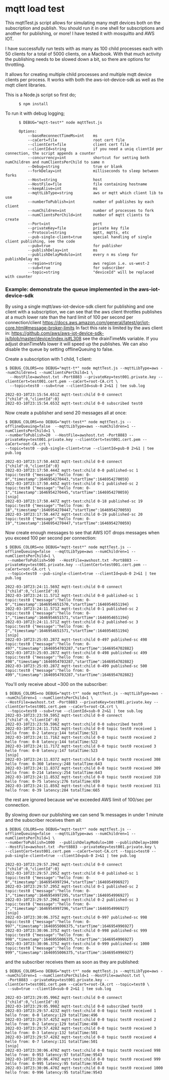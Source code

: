 
# mqtt load test

This mqttTest.js script allows for simulating many mqtt devices both on the subscription and publish. You should run it in one shell for subscriptions and another for publishing, or more! I have tested it with mosquitto and AWS IOT.

I have successfully run tests with as many as 100 child processes each with 50 clients for a total of 5000 clients, on a Macbook. With that much activity the publishing needs to be slowed down a bit, so there are options for throttling.

It allows for creating multiple child processes and multiple mqtt device clients per process. It works with both the aws-iot-device-sdk as well as the mqtt client libraries.

This is a Node.js script so first do;

```
      $ npm install
```


To run it with debug logging;

```
      $ DEBUG="mqtt-test*" node mqttTest.js

      Options:
          --baseReconnectTimeMs=int    ms
          --caCert=file                root cert file
          --clientCert=file            client cert file
          --clientId=string            if you need a uniq clientId per connection, the script appends a counter
          --concurrency=int            shortcut for setting both numChildren and numClientsPerChild to same n
          --Debug=string               true or blank
          --forkDelay=int              milliseconds to sleep between forks
          --Host=string                host
          --HostFile=file              file containing hostname
          --keepAlive=int              ms
          --mqttLibType=string         aws or mqtt which client lib to use
          --numberToPublish=int        number of publishes by each client
          --numChildren=int            number of processes to fork
          --numClientsPerChild=int     number of mqtt clients to create
          --Port=int                   port
          --privateKey=file            private key file
          --Protocol=string            mqtt, mqtts, etc
          --pub-single-client=true     special handling of single client publishing, see the code
          --pub=true                   for publisher
          --publishDelay=int           ms
          --publishDelayModulo=int     every n ms sleep for publishDelay ms
          --region=string              aws region i.e. us-west-2
          --sub=true                   for subscriber
          --topic=string               "deviceId" will be replaced with counter
```

### Example: demonstrate the queue implemented in the aws-iot-device-sdk

By using a single mqtt/aws-iot-device-sdk client for publishing and one client with a subscription, we can see that the aws client throttles publishes at a much lower rate than the hard limit of 100 per second per connection/client https://docs.aws.amazon.com/general/latest/gr/iot-core.html#message-broker-limits In fact this rate is limited by the aws client in: https://github.com/aws/aws-iot-device-sdk-js/blob/master/device/index.js#L308 see the drainTimeMs variable. If you adjust drainTimeMs lower it will speed up the publishes. We can also disable the queue by setting offlineQueuing to false.

Create a subscription with 1 child, 1 client:

```
$ DEBUG_COLORS=no DEBUG="mqtt-t*" node mqttTest.js --mqttLibType=aws --numChildren=1 --numClientsPerChild=1 \
  --HostFile=awshost.txt -Port8883 --privateKey=test001.private.key --clientCert=test001.cert.pem --caCert=root-CA.crt \
  --topic=test0 --sub=true --clientId=sub-0 2>&1 | tee sub.log

2022-03-10T23:15:54.651Z mqtt-test:child 0-0 connect {"child":0,"clientId":0}
2022-03-10T23:15:54.653Z mqtt-test:child 0-0 subscribed test0
```
Now create a publisher and send 20 messages all at once:
```
$ DEBUG_COLORS=no DEBUG="mqtt-test*" node mqttTest.js --offlineQueuing=false  --mqttLibType=aws --numChildren=1 --numClientsPerChild=1 \
--numberToPublish=20  --HostFile=awshost.txt -Port8883 --privateKey=test001.private.key --clientCert=test001.cert.pem --caCert=root-CA.crt \
--topic=test0 --pub-single-client=true --clientId=pub-0 2>&1 | tee pub.log

2022-03-10T23:17:50.443Z mqtt-test:child 0-0 connect {"child":0,"clientId":0}
2022-03-10T23:17:50.444Z mqtt-test:child 0-0 published-sc 1 topic:test0 {"message":"hello from: 0-0","timestamp":1646954270443,"startTime":1646954270059}
2022-03-10T23:17:50.445Z mqtt-test:child 0-1 published-sc 2 topic:test0 {"message":"hello from: 0-1","timestamp":1646954270445,"startTime":1646954270059}
[snip]
2022-03-10T23:17:50.447Z mqtt-test:child 0-18 published-sc 19 topic:test0 {"message":"hello from: 0-18","timestamp":1646954270447,"startTime":1646954270059}
2022-03-10T23:17:50.447Z mqtt-test:child 0-19 published-sc 20 topic:test0 {"message":"hello from: 0-19","timestamp":1646954270447,"startTime":1646954270059}
```
Now create enough messages to see that AWS IOT drops messages when you exceed 100 per second per connection:
```
$ DEBUG_COLORS=no DEBUG="mqtt-test*" node mqttTest.js --offlineQueuing=false  --mqttLibType=aws --numChildren=1 --numClientsPerChild=1 \
 --numberToPublish=500  --HostFile=awshost.txt -Port8883 --privateKey=test001.private.key --clientCert=test001.cert.pem --caCert=root-CA.crt \
 --topic=test0 --pub-single-client=true --clientId=pub-0 2>&1 | tee pub.log

2022-03-10T23:24:11.569Z mqtt-test:child 0-0 connect {"child":0,"clientId":0}
2022-03-10T23:24:11.571Z mqtt-test:child 0-0 published-sc 1 topic:test0 {"message":"hello from: 0-0","timestamp":1646954651570,"startTime":1646954651194}
2022-03-10T23:24:11.571Z mqtt-test:child 0-1 published-sc 2 topic:test0 {"message":"hello from: 0-1","timestamp":1646954651571,"startTime":1646954651194}
2022-03-10T23:24:11.571Z mqtt-test:child 0-2 published-sc 3 topic:test0 {"message":"hello from: 0-2","timestamp":1646954651571,"startTime":1646954651194}
[snip]
2022-03-10T23:25:03.287Z mqtt-test:child 0-497 published-sc 498 topic:test0 {"message":"hello from: 0-497","timestamp":1646954703287,"startTime":1646954702882}
2022-03-10T23:25:03.287Z mqtt-test:child 0-498 published-sc 499 topic:test0 {"message":"hello from: 0-498","timestamp":1646954703287,"startTime":1646954702882}
2022-03-10T23:25:03.287Z mqtt-test:child 0-499 published-sc 500 topic:test0 {"message":"hello from: 0-499","timestamp":1646954703287,"startTime":1646954702882}
```
You'll only receive about ~300 on the subscriber:
```
$ DEBUG_COLORS=no DEBUG="mqtt-t*" node mqttTest.js --mqttLibType=aws --numChildren=1 --numClientsPerChild=1 \
--HostFile=awshost.txt -Port8883 --privateKey=test001.private.key --clientCert=test001.cert.pem --caCert=root-CA.crt \
 --topic=test0 --sub=true --clientId=sub-0 2>&1 | tee sub.log
2022-03-10T23:23:59.595Z mqtt-test:child 0-0 connect {"child":0,"clientId":0}
2022-03-10T23:23:59.596Z mqtt-test:child 0-0 subscribed test0
2022-03-10T23:24:11.715Z mqtt-test:child 0-0 topic test0 received 1 hello from: 0-2 latency:144 totalTime:521
2022-03-10T23:24:11.716Z mqtt-test:child 0-0 topic test0 received 2 hello from: 0-8 latency:144 totalTime:522
2022-03-10T23:24:11.717Z mqtt-test:child 0-0 topic test0 received 3 hello from: 0-0 latency:147 totalTime:523
[snip]
2022-03-10T23:24:11.837Z mqtt-test:child 0-0 topic test0 received 308 hello from: 0-360 latency:248 totalTime:643
2022-03-10T23:24:11.837Z mqtt-test:child 0-0 topic test0 received 309 hello from: 0-214 latency:254 totalTime:643
2022-03-10T23:24:11.853Z mqtt-test:child 0-0 topic test0 received 310 hello from: 0-75 latency:276 totalTime:659
2022-03-10T23:24:11.859Z mqtt-test:child 0-0 topic test0 received 311 hello from: 0-39 latency:284 totalTime:665
```
the rest are ignored because we've exceeded AWS limit of 100/sec per connection.

By slowing down our publishing we can send 1k messages in under 1 minute and the subscriber receives them all:
```
$ DEBUG_COLORS=no DEBUG="mqtt-test*" node mqttTest.js --offlineQueuing=false  --mqttLibType=aws --numChildren=1 --numClientsPerChild=1 \
--numberToPublish=1000  --publishDelayModulo=100 --publishDelay=1000  --HostFile=awshost.txt -Port8883 --privateKey=test001.private.key \
--clientCert=test001.cert.pem --caCert=root-CA.crt --topic=test0 --pub-single-client=true --clientId=pub-0 2>&1 | tee pub.log

2022-03-10T23:29:57.294Z mqtt-test:child 0-0 connect {"child":0,"clientId":0}
2022-03-10T23:29:57.295Z mqtt-test:child 0-0 published-sc 1 topic:test0 {"message":"hello from: 0-0","timestamp":1646954997294,"startTime":1646954996927}
2022-03-10T23:29:57.295Z mqtt-test:child 0-1 published-sc 2 topic:test0 {"message":"hello from: 0-1","timestamp":1646954997295,"startTime":1646954996927}
2022-03-10T23:29:57.296Z mqtt-test:child 0-2 published-sc 3 topic:test0 {"message":"hello from: 0-2","timestamp":1646954997296,"startTime":1646954996927}
[snip]
2022-03-10T23:30:06.375Z mqtt-test:child 0-997 published-sc 998 topic:test0 {"message":"hello from: 0-997","timestamp":1646955006375,"startTime":1646954996927}
2022-03-10T23:30:06.375Z mqtt-test:child 0-998 published-sc 999 topic:test0 {"message":"hello from: 0-998","timestamp":1646955006375,"startTime":1646954996927}
2022-03-10T23:30:06.375Z mqtt-test:child 0-999 published-sc 1000 topic:test0 {"message":"hello from: 0-999","timestamp":1646955006375,"startTime":1646954996927}
```
and the subscriber receives them as soon as they are published:
```
$ DEBUG_COLORS=no DEBUG="mqtt-t*" node mqttTest.js --mqttLibType=aws --numChildren=1 --numClientsPerChild=1 --HostFile=awshost.txt \
 -Port8883 --privateKey=test001.private.key --clientCert=test001.cert.pem --caCert=root-CA.crt --topic=test0 \
 --sub=true --clientId=sub-0 2>&1 | tee sub.log

2022-03-10T23:29:05.996Z mqtt-test:child 0-0 connect {"child":0,"clientId":0}
2022-03-10T23:29:05.998Z mqtt-test:child 0-0 subscribed test0
2022-03-10T23:29:57.423Z mqtt-test:child 0-0 topic test0 received 1 hello from: 0-0 latency:129 totalTime:496
2022-03-10T23:29:57.425Z mqtt-test:child 0-0 topic test0 received 2 hello from: 0-2 latency:129 totalTime:498
2022-03-10T23:29:57.428Z mqtt-test:child 0-0 topic test0 received 3 hello from: 0-3 latency:132 totalTime:501
2022-03-10T23:29:57.428Z mqtt-test:child 0-0 topic test0 received 4 hello from: 0-7 latency:131 totalTime:501
[snip]
2022-03-10T23:30:06.470Z mqtt-test:child 0-0 topic test0 received 998 hello from: 0-953 latency:97 totalTime:9543
2022-03-10T23:30:06.470Z mqtt-test:child 0-0 topic test0 received 999 hello from: 0-995 latency:95 totalTime:9543
2022-03-10T23:30:06.470Z mqtt-test:child 0-0 topic test0 received 1000 hello from: 0-996 latency:95 totalTime:9543
```
